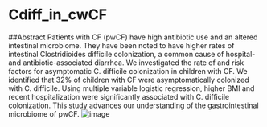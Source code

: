 # Cdiff_in_cwCF

##Abstract
Patients with CF (pwCF) have high antibiotic use and an altered intestinal microbiome. They have been noted to have higher rates of intestinal Clostridioides difficile colonization, a common cause of hospital- and antibiotic-associated diarrhea. We investigated the rate of and risk factors for asymptomatic C. difficile colonization in children with CF. We identified that 32% of children with CF were asymptomatically colonized with C. difficile. Using multiple variable logistic regression, higher BMI and recent hospitalization were significantly associated with C. difficile colonization. This study advances our understanding of the gastrointestinal microbiome of pwCF. ![image](https://user-images.githubusercontent.com/65308602/191953738-94ea8b47-6175-468f-be55-02a845168727.png)
